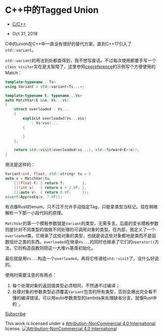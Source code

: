 # C++中的Tagged Union

 

- [C/C++](https://airguanz.github.io/archive.html?tag=C%2FC%2B%2B)

-  Oct 31, 2018

C中的union在C++中一直没有很好的替代方案，直到C++17引入了`std::variant`。

`std::variant`的用法到处都查得到，我不想写废话。不过每次使用都要手写一个`class visitor`实在是太智障了，这里参照[cppreference](https://en.cppreference.com/w/cpp/utility/variant)的示例写个方便使用的Match：

``` cpp
template<typename...Ts>
using Variant = std::variant<Ts...>;

template<typename E, typename...Vs>
auto MatchVar(E &&e, Vs...vs)
{
    struct overloaded : Vs...
    {
        explicit overloaded(Vs...vss)
            : Vs(vss)...
        {

        }
    };

    return std::visit(overloaded(vs...), std::forward<E>(e));
}
```

用法是这样的：

``` cpp
Variant<int, float, std::string> tu = 5
auto v = MatchVar(tu,
    [](float f) { return f;        },
    [](int x)   { return x + 2.0f; },
    [](auto v)  { return 0.0f;     });
assert(ApproxEq(v, 7.0f));
```

有点像Rust的enum，只不过不允许手动指定Tag，只能拿类型当标记。现在稍微解析一下那一小段代码的原理。

`MatchVar`的第一个模板参数就是`Variant`的类型，无需多言。后面的变长模板参数则是针对不同类型的值做不同处理的可调用对象的类型。在内部，我定义了一个`overloaded`类，它继承了这些对象的类型，也就是说这些对象都地是类而不是函数指针之类的东西。`overloaded`在继承`Vs...`的同时也继承了它们的`operator()`方法，它的构造函数则把这一大堆`Vs`基类初始化。

最后就是用`Vs...`构造一个`overloaded`，再将它传递给`std::visit`了，没什么好说的。

使用时需要注意的有两点：

1. 每个处理对象的返回值类型必须相同，不然通不过编译；
2. 处理对象的参数类型必须覆盖`Variant`包含的所有类型，否则会爆出完全看不懂的编译错误。可以用auto参数类型的lambda来处理缺省分支，就像Rust中的`_`。



 [Subscribe](https://airguanz.github.io/feed.xml)

This work is licensed under a [Attribution-NonCommercial 4.0 International](https://creativecommons.org/licenses/by-nc/4.0/) license. [![Attribution-NonCommercial 4.0 International](https://i.creativecommons.org/l/by-nc/4.0/88x31.png)](https://creativecommons.org/licenses/by-nc/4.0/)